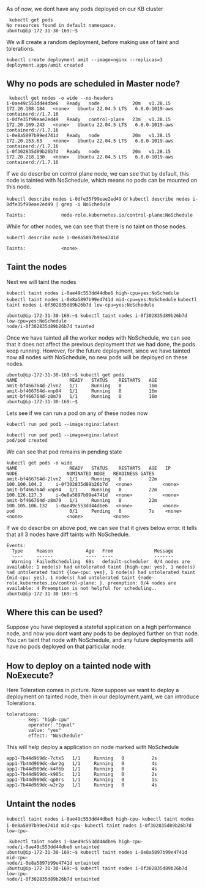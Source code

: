 

As of now, we dont have any pods deployed on our KB cluster

```
 kubectl get pods
No resources found in default namespace.
ubuntu@ip-172-31-30-169:~$ 

```

We will create a random deployment, before making use of taint and tolerations.

```
kubectl create deployment amit --image=nginx --replicas=3
deployment.apps/amit created

```

## Why no pods are scheduled in Master node?

```
 kubectl get nodes -o wide --no-headers
i-0ae49c553dd44dbe6   Ready   node            20m   v1.28.15   172.20.188.184   <none>   Ubuntu 22.04.5 LTS   6.8.0-1019-aws   containerd://1.7.16
i-0dfe35f99eae2ed49   Ready   control-plane   23m   v1.28.15   172.20.169.243   <none>   Ubuntu 22.04.5 LTS   6.8.0-1019-aws   containerd://1.7.16
i-0e8a5897b99e4741d   Ready   node            20m   v1.28.15   172.20.153.63    <none>   Ubuntu 22.04.5 LTS   6.8.0-1019-aws   containerd://1.7.16
i-0f302835d89b26b7d   Ready   node            20m   v1.28.15   172.20.218.130   <none>   Ubuntu 22.04.5 LTS   6.8.0-1019-aws   containerd://1.7.16
```

If we do describe on control plane node, we can see that by default, this node is tainted with NoSchedule, which means no pods can be mounted on this node.

`kubectl describe nodes i-0dfe35f99eae2ed49` or `kubectl describe nodes i-0dfe35f99eae2ed49 | grep -i NoSchedule`

```
Taints:             node-role.kubernetes.io/control-plane:NoSchedule
```

While for other nodes, we can see that there is no taint on those nodes.

`kubectl describe node i-0e8a5897b99e4741d`

`Taints:             <none>`

## Taint the nodes

Next we will taint the nodes 

`kubectl taint nodes i-0ae49c553dd44dbe6 high-cpu=yes:NoSchedule`
`kubectl taint nodes i-0e8a5897b99e4741d mid-cpu=yes:NoSchedule`
`kubectl taint nodes i-0f302835d89b26b7d low-cpu=yes:NoSchedule`

```
ubuntu@ip-172-31-30-169:~$ kubectl taint nodes i-0f302835d89b26b7d low-cpu=yes:NoSchedule
node/i-0f302835d89b26b7d tainted

```
Once we have tainted all the worker nodes with NoSchedule, we can see that it does not affect the previous deployment that we had done, the pods keep running. However, for the future deployment, since we have tainted now all nodes with NoSchedule, no new pods will be deployed on these nodes.
```
ubuntu@ip-172-31-30-169:~$ kubectl get pods
NAME                   READY   STATUS    RESTARTS   AGE
amit-bf466764d-2lvn2   1/1     Running   0          16m
amit-bf466764d-xnp94   1/1     Running   0          16m
amit-bf466764d-z8m79   1/1     Running   0          16m
ubuntu@ip-172-31-30-169:~$ 

```

Lets see if we can run a pod on any of these nodes now

`kubectl run pod pod1 --image:nginx:latest`

```
kubectl run pod pod1 --image=nginx:latest
pod/pod created

```
We can see that pod remains in pending state
```
kubectl get pods -o wide
NAME                   READY   STATUS    RESTARTS   AGE   IP                NODE                  NOMINATED NODE   READINESS GATES
amit-bf466764d-2lvn2   1/1     Running   0          22m   100.100.104.2     i-0f302835d89b26b7d   <none>           <none>
amit-bf466764d-xnp94   1/1     Running   0          22m   100.126.127.3     i-0e8a5897b99e4741d   <none>           <none>
amit-bf466764d-z8m79   1/1     Running   0          22m   100.105.106.132   i-0ae49c553dd44dbe6   <none>           <none>
pod                    0/1     Pending   0          7s    <none>            <none>                <none>           <none>
```

If we do describe on above pod, we can see that it gives below error. it tells that all 3 nodes have diff taints with NoSchedule.

```
Events:
  Type     Reason            Age   From               Message
  ----     ------            ----  ----               -------
  Warning  FailedScheduling  69s   default-scheduler  0/4 nodes are available: 1 node(s) had untolerated taint {high-cpu: yes}, 1 node(s) had untolerated taint {low-cpu: yes}, 1 node(s) had untolerated taint {mid-cpu: yes}, 1 node(s) had untolerated taint {node-role.kubernetes.io/control-plane: }. preemption: 0/4 nodes are available: 4 Preemption is not helpful for scheduling..
ubuntu@ip-172-31-30-169:~$ 

```

## Where this can be used?

Suppose you have deployed a stateful application on a high performance node, and now you dont want any pods to be deployed further on that node. You can taint that node with NoSchedule, and any future deployments will have no pods deployed on that particular node.


## How to deploy on a tainted node with NoExecute?

Here Toleration comes in picture. Now suppose we want to deploy a deployment on tainted node, then in our deployment.yaml, we can introduce Tolerations.

```
tolerations:
      - key: "high-cpu"
        operator: "Equal"
        value: "yes"
        effect: "NoSchedule"
```

This will help deploy a application on node marked with NoSchedule

```
app1-7b44d969dc-7ctx5   1/1     Running   0          2s
app1-7b44d969dc-dwr2g   1/1     Running   0          4s
app1-7b44d969dc-k4f6b   1/1     Running   0          4s
app1-7b44d969dc-k985c   1/1     Running   0          2s
app1-7b44d969dc-qp8rs   1/1     Running   0          1s
app1-7b44d969dc-w2r2p   1/1     Running   0          4s

```

## Untaint the nodes


`kubectl taint nodes i-0ae49c553dd44dbe6 high-cpu-`
`kubectl taint nodes i-0e8a5897b99e4741d mid-cpu-`
`kubectl taint nodes i-0f302835d89b26b7d low-cpu-`


```
 kubectl taint nodes i-0ae49c553dd44dbe6 high-cpu-
node/i-0ae49c553dd44dbe6 untainted
ubuntu@ip-172-31-30-169:~$ kubectl taint nodes i-0e8a5897b99e4741d mid-cpu-
node/i-0e8a5897b99e4741d untainted
ubuntu@ip-172-31-30-169:~$ kubectl taint nodes i-0f302835d89b26b7d low-cpu-
node/i-0f302835d89b26b7d untainted

```